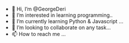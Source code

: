 - 👋 Hi, I’m @GeorgeDeri
- 👀 I’m interested in learning programming..
- 🌱 I’m currently learning Python & Javascript ...
- 💞️ I’m looking to collaborate on any task...
- 📫 How to reach me ...

<!---
GeorgeDeri/GeorgeDeri is a ✨ special ✨ repository because its `README.md` (this file) appears on your GitHub profile.
You can click the Preview link to take a look at your changes.
--->
